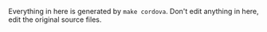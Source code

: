 Everything in here is generated by `make cordova`. Don't edit anything in here,
edit the original source files.